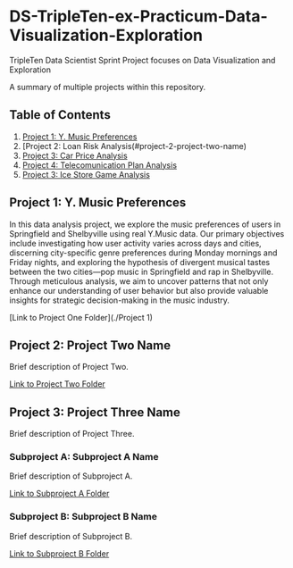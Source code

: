 # DS-TripleTen-ex-Practicum-Data-Visualization-Exploration
TripleTen Data Scientist Sprint Project focuses on Data Visualization and Exploration

A summary of multiple projects within this repository.

## Table of Contents

1. [Project 1: Y. Music Preferences](#project-1-project-one-name)
2. [Project 2: Loan Risk Analysis(#project-2-project-two-name)
3. [Project 3: Car Price Analysis](#project-3-project-three-name)
4. [Project 4: Telecomunication Plan Analysis](#project-4-project-four-name)
5. [Project 3: Ice Store Game Analysis](#project-5-project-five-name)

## Project 1: Y. Music Preferences

In this data analysis project, we explore the music preferences of users in Springfield and Shelbyville using real Y.Music data. Our primary objectives include investigating how user activity varies across days and cities, discerning city-specific genre preferences during Monday mornings and Friday nights, and exploring the hypothesis of divergent musical tastes between the two cities—pop music in Springfield and rap in Shelbyville. Through meticulous analysis, we aim to uncover patterns that not only enhance our understanding of user behavior but also provide valuable insights for strategic decision-making in the music industry.

[Link to Project One Folder](./Project 1)

## Project 2: Project Two Name

Brief description of Project Two.

[Link to Project Two Folder](./project-two)

## Project 3: Project Three Name

Brief description of Project Three.

### Subproject A: Subproject A Name

Brief description of Subproject A.

[Link to Subproject A Folder](./project-three/subproject-a)

### Subproject B: Subproject B Name

Brief description of Subproject B.

[Link to Subproject B Folder](./project-three/subproject-b)
